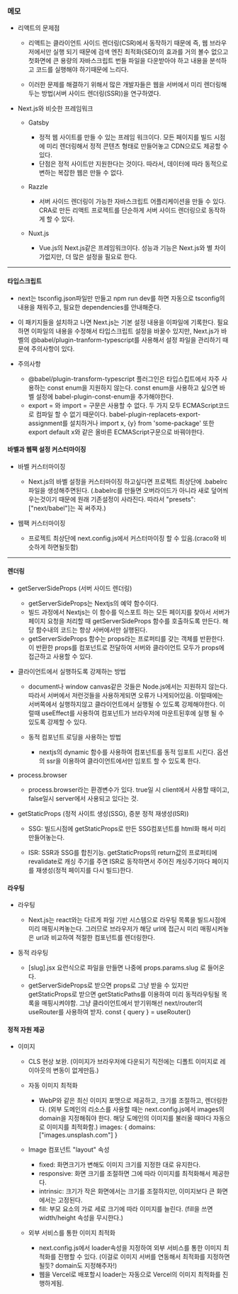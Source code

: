 ### 메모

- 리액트의 문제점

  - 리액트는 클라이언트 사이드 렌더링(CSR)에서 동작하기 때문에
    즉, 웹 브라우저에서만 실행 되기 때문에 검색 엔진 최적화(SEO)의 효과를 거의 볼수 없으고
    첫화면에 큰 용량의 자바스크립트 번들 파일을 다운받아야 하고 내용을 분석하고 코드를 실행해야 하기때문에 느리다.

  - 이러한 문제를 해결하기 위해서 많은 개발자들은 웹을 서버에서 미리 렌더링해두는 방법(서버 사이드 렌더링(SSR))을 연구하였다.

- Next.js와 비슷한 프레임워크

  - Gatsby

    - 정적 웹 사이트를 만들 수 있는 프레임 워크이다.
      모든 페이지를 빌드 시점에 미리 렌더링해서 정적 콘텐츠 형태로 만들어놓고 CDN으로도 제공할 수 있다.
    - 단점은 정적 사이트만 지원한다는 것이다. 따라서, 데이터에 따라 동적으로 변하는 복잡한 웹은 만들 수 없다.

  - Razzle

    - 서버 사이드 렌더링이 가능한 자바스크립트 어플리케이션을 만들 수 있다.
      CRA로 만든 리액트 프로젝트를 단순하게 서버 사이드 렌더링으로 동작하게 할 수 있다.

  - Nuxt.js
    - Vue.js의 Next.js같은 프레임워크이다.
      성능과 기능은 Next.js와 별 차이가없지만, 더 많은 설정을 필요로 한다.

---

#### 타입스크립트

- next는 tsconfig.json파일만 만들고 npm run dev를 하면 자동으로 tsconfig의 내용을 채워주고, 필요한 dependencies를 안내해준다.

- 이 패키지들을 설치하고 나면 Next.js는 기본 설정 내용을 이파일에 기록한다.
  필요하면 이파일의 내용을 수정해서 타입스크립트 설정을 바꿀수 있지만, Next.js가 바벨의 @babel/plugin-tranform-typescript를 사용해서 설정 파일을 관리하기 때문에 주의사항이 있다.

- 주의사항

  - @babel/plugin-transform-typescript 플러그인은 타입스킵트에서 자주 사용하는 const enum을 지원하지 않는다. const enum을 사용하고 싶으면 바벨 설정에 babel-plugin-const-enum을 추가해야한다.
  - export = 와 import = 구문은 사용할 수 없다. 두 가지 모두 ECMAScript코드로 컴파일 할 수 없기 때문이다. babel-plugin-replacets-export-assignment를 설치하거나
    import x, {y} from 'some-package' 또한 export default x와 같은 올바른 ECMAScript구문으로 바꿔야한다.

#### 바벨과 웹팩 설정 커스터마이징

- 바벨 커스터마이징

  - Next.js의 바벨 설정을 커스터마이징 하고싶다면 프로젝트 최상단에 .babelrc파일을 생성해주면된다. (.babelrc를 만들면 오버라이드가 아니라 새로 덮어씌우는것이기 때문에 원래 기존설정이 사라진다. 따라서 "presets": ["next/babel"]는 꼭 써주자.)

- 웹팩 커스터마이징
  - 프로젝트 최상단에 next.config.js에서 커스터마이징 할 수 있음.(craco와 비슷하게 하면될듯함)

---

#### 렌더링

- getServerSideProps (서버 사이드 렌더링)

  - getServerSideProps는 Nextjs의 예약 함수이다.
  - 빌드 과정에서 Nextjs는 이 함수를 익스포트 하는 모든 페이지를 찾아서 서버가 페이지 요청을 처리할 때 getServerSideProps 함수를 호출하도록 만든다.
    해당 함수내의 코드는 항상 서버에서만 실행된다.
  - getServerSideProps 함수는 props라는 프로퍼티를 갖는 객체를 반환한다. 이 반환한 props를 컴포넌트로 전달하여 서버와 클라이언트 모두가 props에 접근하고 사용할 수 있다.

- 클라이언트에서 실행하도록 강제하는 방법

  - document나 window canvas같은 것들은 Node.js에서는 지원하지 않는다. 따라서 서버에서 저런것들을 사용하게되면 오류가 나게되어있음.
    이럴때에는 서버쪽에서 실행하지않고 클라이언트에서 실행될 수 있도록 강제해야한다.
    이럴때 useEffect를 사용하여 컴포넌트가 브라우저에 마운트된후에 실행 될 수 있도록 강제할 수 있다.

  - 동적 컴포넌트 로딩을 사용하는 방법
    - nextjs의 dynamic 함수를 사용하여 컴포넌트를 동적 임포트 시킨다.
      옵션의 ssr을 이용하여 클라이언트에서만 임포트 할 수 있도록 한다.

- process.browser

  - process.browser라는 환경변수가 있다. true일 시 client에서 사용할 때이고, false일시 server에서 사용되고 있다는 것.

- getStaticProps (정적 사이트 생성(SSG), 증분 정적 재생성(ISR))

  - SSG: 빌드시점에 getStaticProps로 만든 SSG컴포넌트를 html화 해서 미리 만들어놓는다.

  - ISR: SSR과 SSG를 합친기능. getStaticProps의 return값의 프로퍼티에 revalidate로 캐싱 주기를 주면 ISR로 동작하면서 주어진 캐싱주기마다 페이지를 재생성(정적 페이지를 다시 빌드)한다.

#### 라우팅

- 라우팅

  - Next.js는 react와는 다르게 파일 기반 시스템으로 라우팅 목록을 빌드시점에 미리 매핑시켜놓는다.
    그러므로 브라우저가 해당 url에 접근시 미리 매핑시켜놓은 url과 비교하여 적절한 컴포넌트를 렌더링한다.

- 동적 라우팅
  - [slug].jsx 요런식으로 파일을 만들면 나중에 props.params.slug 로 들어온다.
  - getServerSideProps로 받으면 props로 그냥 받을 수 있지만
    getStaticProps로 받으면 getStaticPaths를 이용하여 미리 동적라우팅될 목록을 매핑시켜야함.
    그냥 클라이언트에서 받기위해선 next/router의 useRouter를 사용하여 받자. const { query } = useRouter()

#### 정적 자원 제공

- 이미지

  - CLS 현상 보완. (이미지가 브라우저에 다운되기 직전에는 디폴트 이미지로 레이아웃의 변동이 없게만듬.)

  - 자동 이미지 최적화

    - WebP와 같은 최신 이미지 포맷으로 제공하고, 크기를 조절하고, 렌더링한다.
      (외부 도메인의 리소스를 사용할 때는 next.config.js에서 images의 domain을 지정해줘야 한다. 해당 도메인의 이미지를 불러올 때마다 자동으로 이미지를 최적화함.)
      images: { domains: ["images.unsplash.com"] }

  - Image 컴포넌트 "layout" 속성

    - fixed: 화면크기가 변해도 이미지 크기를 지정한 대로 유지한다.
    - responsive: 화면 크기를 조절하면 그에 따라 이미지를 최적화해서 제공한다.
    - intrinsic: 크기가 작은 화면에서는 크기를 조절하지만, 이미지보다 큰 화면에서는 고정된다.
    - fill: 부모 요소의 가로 세로 크기에 따라 이미지를 늘린다. (fill을 쓰면 width/height 속성을 무시한다.)

  - 외부 서비스를 통한 이미지 최적화
    - next.config.js에서 loader속성을 지정하여 외부 서비스를 통한 이미지 최적화를 진행할 수 있다. (이걸로 이미지 서버를 연동해서 최적화를 지정하면 될듯? domain도 지정해주자!)
    - 웹을 Vercel로 배포할시 loader는 자동으로 Vercel의 이미지 최적화를 진행하게됨.
